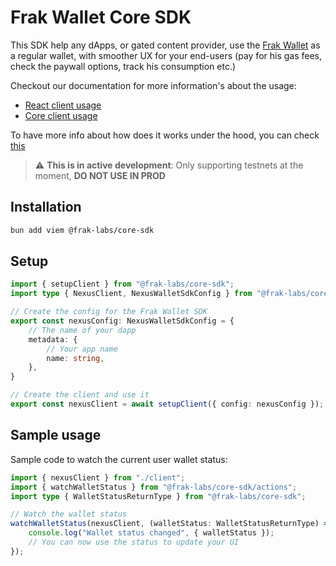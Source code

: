 # Frak Wallet Core SDK

This SDK help any dApps, or gated content provider, use the [Frak Wallet](https://wallet.frak.id/) as a regular wallet, with smoother UX for your end-users (pay for his gas fees, check the paywall options, track his consumption etc.)

Checkout our documentation for more information's about the usage:
 - [React client usage](https://docs.frak.id/wallet-sdk/how-to/client-react)
 - [Core client usage](https://docs.frak.id/wallet-sdk/how-to/client-core)

To have more info about how does it works under the hood, you can check [this](https://docs.frak.id/wallet-sdk/under-the-hood)

> :warning: **This is in active development**: Only supporting testnets at the moment, **DO NOT USE IN PROD**


## Installation

```bash
bun add viem @frak-labs/core-sdk
```

## Setup

```ts
import { setupClient } from "@frak-labs/core-sdk";
import type { NexusClient, NexusWalletSdkConfig } from "@frak-labs/core-sdk";

// Create the config for the Frak Wallet SDK
export const nexusConfig: NexusWalletSdkConfig = {
    // The name of your dapp
    metadata: {
        // Your app name
        name: string,
    },
}

// Create the client and use it
export const nexusClient = await setupClient({ config: nexusConfig });
```

## Sample usage

Sample code to watch the current user wallet status:

```ts
import { nexusClient } from "./client";
import { watchWalletStatus } from "@frak-labs/core-sdk/actions";
import type { WalletStatusReturnType } from "@frak-labs/core-sdk";

// Watch the wallet status
watchWalletStatus(nexusClient, (walletStatus: WalletStatusReturnType) => {
    console.log("Wallet status changed", { walletStatus });
    // You can now use the status to update your UI
});
```
